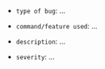 <!-- Please complete the missing ... parts. -->

- `type of bug`: ...
<!-- The type of the bug you found. -->

- `command/feature used`: ...
<!-- The command or feature that didn't worked as expected. -->

- `description`: ...
<!-- A highly detailed description of the bug/what's happened. -->

- `severity`: ...
<!-- Is this a game breaking bug or a edge case? -->
